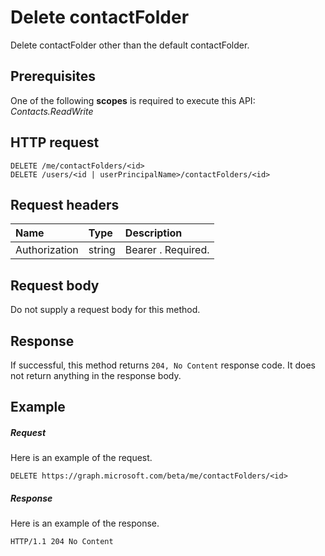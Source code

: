 # Delete contactFolder

Delete contactFolder other than the default contactFolder.
## Prerequisites
One of the following **scopes** is required to execute this API: 
*Contacts.ReadWrite*
## HTTP request
<!-- { "blockType": "ignored" } -->
```http
DELETE /me/contactFolders/<id>
DELETE /users/<id | userPrincipalName>/contactFolders/<id>
```
## Request headers
| Name       | Type | Description|
|:---------------|:--------|:----------|
| Authorization  | string  | Bearer <token>. Required. |

## Request body
Do not supply a request body for this method.


## Response
If successful, this method returns `204, No Content` response code. It does not return anything in the response body.

## Example
##### Request
Here is an example of the request.
<!-- {
  "blockType": "request",
  "name": "delete_contactfolder"
}-->
```http
DELETE https://graph.microsoft.com/beta/me/contactFolders/<id>
```
##### Response
Here is an example of the response. 
<!-- {
  "blockType": "response",
  "truncated": true
} -->
```http
HTTP/1.1 204 No Content
```

<!-- uuid: 8fcb5dbc-d5aa-4681-8e31-b001d5168d79
2015-10-25 14:57:30 UTC -->
<!-- {
  "type": "#page.annotation",
  "description": "Delete contactFolder",
  "keywords": "",
  "section": "documentation",
  "tocPath": ""
}-->


<!-- {
  "type": "#page.annotation",
  "description": "Delete contactFolder.",
  "tocPath": "/beta reference/Personal contact/contact folder/Delete contact folder",
  "apiVersion": "beta",
  "section": "documentation",
  "canonicalURL": "/en-us/api-reference/v1.0/api/contactfolder_delete"
} -->
